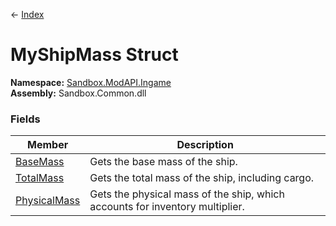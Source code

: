 ← [Index](Api-Index)

# MyShipMass Struct

**Namespace:** [Sandbox.ModAPI.Ingame](Sandbox.ModAPI.Ingame)  
**Assembly:** Sandbox.Common.dll

### Fields

|Member|Description|
|---|---|
|[BaseMass](Sandbox.ModAPI.Ingame.MyShipMass.BaseMass)|Gets the base mass of the ship.|
|[TotalMass](Sandbox.ModAPI.Ingame.MyShipMass.TotalMass)|Gets the total mass of the ship, including cargo.|
|[PhysicalMass](Sandbox.ModAPI.Ingame.MyShipMass.PhysicalMass)|Gets the physical mass of the ship, which accounts for inventory multiplier.|


